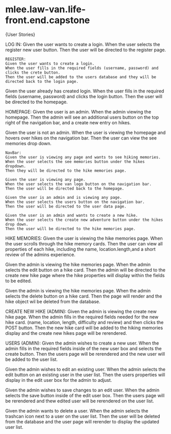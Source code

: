 # mlee.law-van.life-front.end.capstone

{User Stories}

LOG IN:
Given the user wants to create a login.
When the user selects the register new user button.
Then the user will be directed to the register page.

    REGISTER:
    Given the user wants to create a login.
    When the user fills in the required fields (username, password) and clicks the crete button.
    Then the user will be added to the users database and they will be directed back to the login page.

Given the user already has created login.
When the user fills in the required fields (username, password) and clicks the login button.
Then the user will be directed to the homepage.

HOMEPAGE:
Given the user is an admin.
When the admin viewing the homepage.
Then the admin will see an additional users button on the top right of the navigation bar, and a create new entry on hikes.

Given the user is not an admin.
When the user is viewing the homepage and hovers over hikes on the navigation bar.
Then the user can view the see memories drop down.

    NavBar:
    Given the user is viewing any page and wants to see hiking memories.
    When the user selects the see memories button under the hikes dropdown.
    Then they will be directed to the hike memories page.

    Given the user is viewing any page.
    When the user selects the van logo button on the navigation bar.
    Then the user will be directed back to the homepage.

    Given the user is an admin and is viewing any page.
    When the user selects the users button on the navigation bar.
    Then the user will be directed to the user data page.

    Given the user is an admin and wants to create a new hike.
    When the user selects the create new adventure button under the hikes drop down.
    Then the user will be directed to the hike memories page.

HIKE MEMORIES:
Given the user is viewing the hike memories page.
When the user scrolls through the hike memory cards.
Then the user can view all properties of each hike, including the name, location.length,and a short review of the admins experience.

Given the admin is viewing the hike memories page.
When the admin selects the edit button on a hike card.
Then the admin will be directed to the create new hike page where the hike properties will display within the fields to be edited.

Given the admin is viewing the hike memories page.
When the admin selects the delete button on a hike card.
Then the page will render and the hike object wil be deleted from the database.

CREATE NEW HIKE (ADMIN):
Given the admin is viewing the create new hike page.
When the admin fills in the required fields needed for the new hike card. (name, location, length, difficulty and review) and then clicks the POST button.
Then the new hike card will be added to the hiking memories display and the create new hikes page will be rerendered.

USERS (ADMIN):
Given the admin wishes to create a new user.
When the admin fills in the required fields inside of the new user box and selects the create button.
Then the users page will be rerendered and the new user will be added to the user list.

Given the admin wishes to edit an existing user.
When the admin selects the edit button on an existing user in the user list.
Then the users properties will display in the edit user box for the admin to adjust.

Given the admin wishes to save changes to an edit user.
When the admin selects the save button inside of the edit user box.
Then the users page will be rerendered and thew edited user will be rerendered on the user list.

Given the admin wants to delete a user.
When the admin selects the trashcan icon next to a user on the user list.
Then the user will be deleted from the database and the user page will rerender to display the updated user list.
